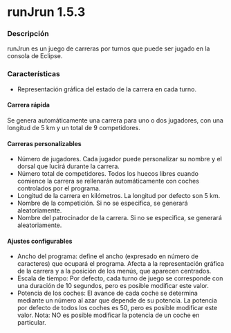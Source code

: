 # runJrun 1.5.3 #
### Descripción ###
runJrun es un juego de carreras por turnos que puede ser jugado en la consola de Eclipse.

### Características ###
- Representación gráfica del estado de la carrera en cada turno.

#### Carrera rápida ####
Se genera automáticamente una carrera para uno o dos jugadores, con una longitud de 5 km y un total de 9 competidores.

#### Carreras personalizables ####
- Número de jugadores. Cada jugador puede personalizar su nombre y el dorsal que lucirá durante la carrera.
- Número total de competidores. Todos los huecos libres cuando comience la carrera se rellenarán automáticamente con coches controlados por el programa.
- Longitud de la carrera en kilómetros. La longitud por defecto son 5 km.
- Nombre de la competición. Si no se especifica, se generará aleatoriamente.
- Nombre del patrocinador de la carrera. Si no se especifica, se generará aleatoriamente.

#### Ajustes configurables ####
- Ancho del programa: define el ancho (expresado en número de caracteres) que ocupará el programa. Afecta a la representación gráfica de la carrera y a la posición de los menús, que aparecen centrados.
- Escala de tiempo: Por defecto, cada turno de juego se corresponde con una duración de 10 segundos, pero es posible modificar este valor.
- Potencia de los coches: El avance de cada coche se determina mediante un número al azar que depende de su potencia. La potencia por defecto de todos los coches es 50, pero es posible modificar este valor. Nota: NO es posible modificar la potencia de un coche en particular.
